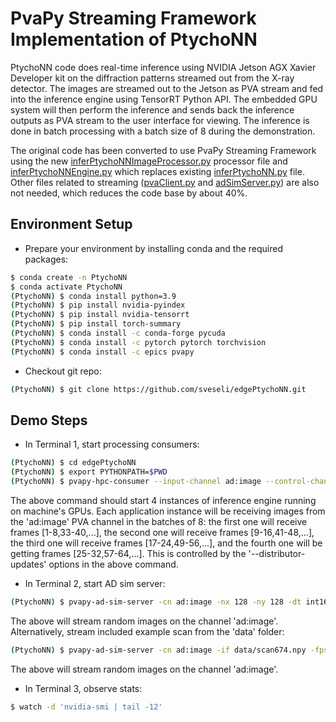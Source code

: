 # PvaPy Streaming Framework Implementation of PtychoNN

PtychoNN code does real-time inference using NVIDIA Jetson AGX Xavier Developer kit on the diffraction patterns streamed out from the X-ray detector. The images are streamed out to the Jetson as PVA stream and fed into the inference engine using TensorRT Python API. The embedded GPU system will then perform the inference and sends back the inference outputs as PVA stream to the user interface for viewing. The inference is done in batch processing with a batch size of 8 during the demonstration. 

The original code has been converted to use PvaPy Streaming Framework
using the new [inferPtychoNNImageProcessor.py](inferPtychoNNImageProcessor.py) processor file and
[inferPtychoNNEngine.py](inferPtychoNNEngine.py) which replaces existing [inferPtychoNN.py](inferPtychoNN.py)
file. Other files related to streaming ([pvaClient.py](pvaClient.py) and [adSimServer.py](adSimServer.py)) 
are also not needed, which reduces the code base by about 40%.

## Environment Setup

* Prepare your environment by installing conda and the required packages:

```sh
$ conda create -n PtychoNN
$ conda activate PtychoNN
(PtychoNN) $ conda install python=3.9
(PtychoNN) $ pip install nvidia-pyindex
(PtychoNN) $ pip install nvidia-tensorrt
(PtychoNN) $ pip install torch-summary
(PtychoNN) $ conda install -c conda-forge pycuda
(PtychoNN) $ conda install -c pytorch pytorch torchvision
(PtychoNN) $ conda install -c epics pvapy
```

* Checkout git repo:

```sh
(PtychoNN) $ git clone https://github.com/sveseli/edgePtychoNN.git
```
## Demo Steps

* In Terminal 1, start processing consumers:

```sh
(PtychoNN) $ cd edgePtychoNN
(PtychoNN) $ export PYTHONPATH=$PWD
(PtychoNN) $ pvapy-hpc-consumer --input-channel ad:image --control-channel inference:*:control --status-channel inference:*:status --output-channel inference:*:output --processor-file inferPtychoNNImageProcessor.py --processor-class InferPtychoNNImageProcessor --report-period 10 --server-queue-size 100 --n-consumers 4 --distributor-updates 8
```

The above command should start 4 instances of inference engine running
on machine's GPUs. Each application instance will be receiving images from the
'ad:image' PVA channel in the batches of 8: the first one will receive
frames [1-8,33-40,...], the second one will receive frames [9-16,41-48,...], the third one will receive frames [17-24,49-56,...], and the fourth one will be getting frames [25-32,57-64,...]. This is controlled by the '--distributor-updates' options in the above command.

* In Terminal 2, start AD sim server:

```sh
(PtychoNN) $ pvapy-ad-sim-server -cn ad:image -nx 128 -ny 128 -dt int16 -fps 8000 -rt 60 -rp 8000
```

The above will stream random images on the channel 'ad:image'.
Alternatively, stream included example scan from the 'data' folder:

```sh
(PtychoNN) $ pvapy-ad-sim-server -cn ad:image -if data/scan674.npy -fps 8000 -rt 60 -rp 8000
```

The above will stream random images on the channel 'ad:image'.


* In Terminal 3, observe stats:

```sh
$ watch -d 'nvidia-smi | tail -12'
```
